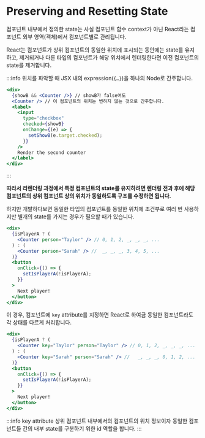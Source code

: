 # Preserving and Resetting State

컴포넌트 내부에서 정의한 state는 사실 컴포넌트 함수 context가 아닌 React라는 컴포넌트 외부 영역(객체)에서 컴포넌트별로 관리됩니다.

React는 컴포넌트가 상위 컴포넌트의 동일한 위치에 표시되는 동안에는 state를 유지하고, 제거되거나 다른 타입의 컴포넌트가 해당 위치에서 렌더링한다면 이전 컴포넌트의 state를 제거합니다.

:::info
위치를 파악할 때 JSX 내의 expression(`{…}`)을 하나의 Node로 간주합니다.

```jsx
<div>
  {showB && <Counter />} // showB가 false여도
  <Counter /> // 이 컴포넌트의 위치는 변하지 않는 것으로 간주합니다.
  <label>
    <input
      type="checkbox"
      checked={showB}
      onChange={(e) => {
        setShowB(e.target.checked);
      }}
    />
    Render the second counter
  </label>
</div>
```

:::

**따라서 리렌더링 과정에서 특정 컴포넌트의 state를 유지하려면 렌더링 전과 후에 해당 컴포넌트의 상위 컴포넌트 상의 위치가 동일하도록 구조를 수정하면 됩니다.**

하지만 개발하다보면 동일한 타입의 컴포넌트를 동일한 위치에 조건부로 여러 번 사용하지만 별개의 state를 가지는 경우가 필요할 때가 있습니다.

```jsx
<div>
  {isPlayerA ? (
    <Counter person="Taylor" /> // 0, 1, 2, _, _, _, ...
  ) : (
    <Counter person="Sarah" /> //  _, _, _, 3, 4, 5, ...
  )}
  <button
    onClick={() => {
      setIsPlayerA(!isPlayerA);
    }}
  >
    Next player!
  </button>
</div>
```

이 경우, 컴포넌트에 `key` attribute를 지정하면 React로 하여금 동일한 컴포넌트라도 각 상태를 다르게 처리합니다.

```jsx
<div>
  {isPlayerA ? (
    <Counter key="Taylor" person="Taylor" /> // 0, 1, 2, _, _, _, ...
  ) : (
    <Counter key="Sarah" person="Sarah" /> //   _, _, _, 0, 1, 2, ...
  )}
  <button
    onClick={() => {
      setIsPlayerA(!isPlayerA);
    }}
  >
    Next player!
  </button>
</div>
```

:::info key attribute
상위 컴포넌트 내부에서의 컴포넌트의 위치 정보이자 동일한 컴포넌트들 간의 내부 state를 구분하기 위한 id 역할을 합니다.
:::
